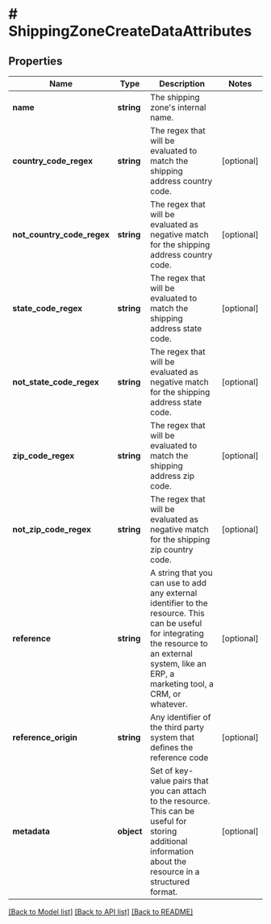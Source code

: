 # # ShippingZoneCreateDataAttributes

## Properties

Name | Type | Description | Notes
------------ | ------------- | ------------- | -------------
**name** | **string** | The shipping zone&#39;s internal name. |
**country_code_regex** | **string** | The regex that will be evaluated to match the shipping address country code. | [optional]
**not_country_code_regex** | **string** | The regex that will be evaluated as negative match for the shipping address country code. | [optional]
**state_code_regex** | **string** | The regex that will be evaluated to match the shipping address state code. | [optional]
**not_state_code_regex** | **string** | The regex that will be evaluated as negative match for the shipping address state code. | [optional]
**zip_code_regex** | **string** | The regex that will be evaluated to match the shipping address zip code. | [optional]
**not_zip_code_regex** | **string** | The regex that will be evaluated as negative match for the shipping zip country code. | [optional]
**reference** | **string** | A string that you can use to add any external identifier to the resource. This can be useful for integrating the resource to an external system, like an ERP, a marketing tool, a CRM, or whatever. | [optional]
**reference_origin** | **string** | Any identifier of the third party system that defines the reference code | [optional]
**metadata** | **object** | Set of key-value pairs that you can attach to the resource. This can be useful for storing additional information about the resource in a structured format. | [optional]

[[Back to Model list]](../../README.md#models) [[Back to API list]](../../README.md#endpoints) [[Back to README]](../../README.md)

